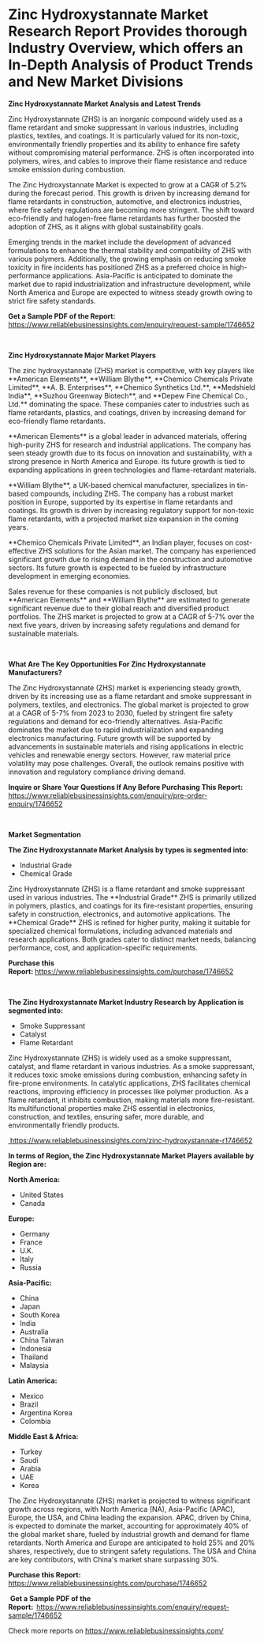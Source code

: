 <p><h1>Zinc Hydroxystannate Market Research Report Provides thorough Industry Overview, which offers an In-Depth Analysis of Product Trends and New Market Divisions</h1></p><p><strong>Zinc Hydroxystannate Market Analysis and Latest Trends</strong></p>
<p><p>Zinc Hydroxystannate (ZHS) is an inorganic compound widely used as a flame retardant and smoke suppressant in various industries, including plastics, textiles, and coatings. It is particularly valued for its non-toxic, environmentally friendly properties and its ability to enhance fire safety without compromising material performance. ZHS is often incorporated into polymers, wires, and cables to improve their flame resistance and reduce smoke emission during combustion.</p><p>The Zinc Hydroxystannate Market is expected to grow at a CAGR of 5.2% during the forecast period. This growth is driven by increasing demand for flame retardants in construction, automotive, and electronics industries, where fire safety regulations are becoming more stringent. The shift toward eco-friendly and halogen-free flame retardants has further boosted the adoption of ZHS, as it aligns with global sustainability goals.</p><p>Emerging trends in the market include the development of advanced formulations to enhance the thermal stability and compatibility of ZHS with various polymers. Additionally, the growing emphasis on reducing smoke toxicity in fire incidents has positioned ZHS as a preferred choice in high-performance applications. Asia-Pacific is anticipated to dominate the market due to rapid industrialization and infrastructure development, while North America and Europe are expected to witness steady growth owing to strict fire safety standards.</p></p>
<p><strong>Get a Sample PDF of the Report:&nbsp;</strong> <a href="https://www.reliablebusinessinsights.com/enquiry/request-sample/1746652?utm_campaign=2181&utm_medium=2&utm_source=Github&utm_content=ia&utm_term=26012025&utm_id=zinc-hydroxystannate">https://www.reliablebusinessinsights.com/enquiry/request-sample/1746652</a></p>
<p>&nbsp;</p>
<p><strong>Zinc Hydroxystannate Major Market Players</strong></p>
<p><p>The zinc hydroxystannate (ZHS) market is competitive, with key players like **American Elements**, **William Blythe**, **Chemico Chemicals Private Limited**, **A. B. Enterprises**, **Chemico Synthetics Ltd.**, **Medshield India**, **Suzhou Greenway Biotech**, and **Depew Fine Chemical Co., Ltd.** dominating the space. These companies cater to industries such as flame retardants, plastics, and coatings, driven by increasing demand for eco-friendly flame retardants.</p><p>**American Elements** is a global leader in advanced materials, offering high-purity ZHS for research and industrial applications. The company has seen steady growth due to its focus on innovation and sustainability, with a strong presence in North America and Europe. Its future growth is tied to expanding applications in green technologies and flame-retardant materials.</p><p>**William Blythe**, a UK-based chemical manufacturer, specializes in tin-based compounds, including ZHS. The company has a robust market position in Europe, supported by its expertise in flame retardants and coatings. Its growth is driven by increasing regulatory support for non-toxic flame retardants, with a projected market size expansion in the coming years.</p><p>**Chemico Chemicals Private Limited**, an Indian player, focuses on cost-effective ZHS solutions for the Asian market. The company has experienced significant growth due to rising demand in the construction and automotive sectors. Its future growth is expected to be fueled by infrastructure development in emerging economies.</p><p>Sales revenue for these companies is not publicly disclosed, but **American Elements** and **William Blythe** are estimated to generate significant revenue due to their global reach and diversified product portfolios. The ZHS market is projected to grow at a CAGR of 5-7% over the next five years, driven by increasing safety regulations and demand for sustainable materials.</p></p>
<p>&nbsp;</p>
<p><strong>What Are The Key Opportunities For Zinc Hydroxystannate Manufacturers?</strong></p>
<p><p>The Zinc Hydroxystannate (ZHS) market is experiencing steady growth, driven by its increasing use as a flame retardant and smoke suppressant in polymers, textiles, and electronics. The global market is projected to grow at a CAGR of 5-7% from 2023 to 2030, fueled by stringent fire safety regulations and demand for eco-friendly alternatives. Asia-Pacific dominates the market due to rapid industrialization and expanding electronics manufacturing. Future growth will be supported by advancements in sustainable materials and rising applications in electric vehicles and renewable energy sectors. However, raw material price volatility may pose challenges. Overall, the outlook remains positive with innovation and regulatory compliance driving demand.</p></p>
<p><strong>Inquire or Share Your Questions If Any Before Purchasing This Report:</strong> <a href="https://www.reliablebusinessinsights.com/enquiry/pre-order-enquiry/1746652?utm_campaign=2181&utm_medium=2&utm_source=Github&utm_content=ia&utm_term=26012025&utm_id=zinc-hydroxystannate">https://www.reliablebusinessinsights.com/enquiry/pre-order-enquiry/1746652</a></p>
<p>&nbsp;</p>
<p><strong>Market Segmentation</strong></p>
<p><strong>The Zinc Hydroxystannate Market Analysis by types is segmented into:</strong></p>
<p><ul><li>Industrial Grade</li><li>Chemical Grade</li></ul></p>
<p><p>Zinc Hydroxystannate (ZHS) is a flame retardant and smoke suppressant used in various industries. The **Industrial Grade** ZHS is primarily utilized in polymers, plastics, and coatings for its fire-resistant properties, ensuring safety in construction, electronics, and automotive applications. The **Chemical Grade** ZHS is refined for higher purity, making it suitable for specialized chemical formulations, including advanced materials and research applications. Both grades cater to distinct market needs, balancing performance, cost, and application-specific requirements.</p></p>
<p><strong>Purchase this Report:&nbsp;</strong><a href="https://www.reliablebusinessinsights.com/purchase/1746652?utm_campaign=2181&utm_medium=2&utm_source=Github&utm_content=ia&utm_term=26012025&utm_id=zinc-hydroxystannate">https://www.reliablebusinessinsights.com/purchase/1746652</a></p>
<p>&nbsp;</p>
<p><strong>The Zinc Hydroxystannate Market Industry Research by Application is segmented into:</strong></p>
<p><ul><li>Smoke Suppressant</li><li>Catalyst</li><li>Flame Retardant</li></ul></p>
<p><p>Zinc Hydroxystannate (ZHS) is widely used as a smoke suppressant, catalyst, and flame retardant in various industries. As a smoke suppressant, it reduces toxic smoke emissions during combustion, enhancing safety in fire-prone environments. In catalytic applications, ZHS facilitates chemical reactions, improving efficiency in processes like polymer production. As a flame retardant, it inhibits combustion, making materials more fire-resistant. Its multifunctional properties make ZHS essential in electronics, construction, and textiles, ensuring safer, more durable, and environmentally friendly products.</p></p>
<p><a href="https://www.reliablebusinessinsights.com/zinc-hydroxystannate-r1746652?utm_campaign=2181&utm_medium=2&utm_source=Github&utm_content=ia&utm_term=26012025&utm_id=zinc-hydroxystannate">&nbsp;https://www.reliablebusinessinsights.com/zinc-hydroxystannate-r1746652</a></p>
<p><strong>In terms of Region, the Zinc Hydroxystannate Market Players available by Region are:</strong></p>
<p>
    <p> <strong> North America: </strong>
        <ul>
            <li>United States</li>
            <li>Canada</li>
        </ul>
        </p> 
    <p> <strong> Europe: </strong>
        <ul>
            <li>Germany</li>
            <li>France</li>
            <li>U.K.</li>
            <li>Italy</li>
            <li>Russia</li>
        </ul>
        </p> 
    <p> <strong> Asia-Pacific: </strong>
        <ul>
            <li>China</li>
            <li>Japan</li>
            <li>South Korea</li>
            <li>India</li>
            <li>Australia</li>
            <li>China Taiwan</li>
            <li>Indonesia</li>
            <li>Thailand</li>
            <li>Malaysia</li>
        </ul>
        </p> 
    <p> <strong> Latin America: </strong>
        <ul>
            <li>Mexico</li>
            <li>Brazil</li>
            <li>Argentina Korea</li>
            <li>Colombia</li>
        </ul>
        </p> 
    <p> <strong> Middle East & Africa: </strong>
        <ul>
            <li>Turkey</li>
            <li>Saudi</li>
            <li>Arabia</li>
            <li>UAE</li>
            <li>Korea</li>
        </ul>
    </p>
    </p>
<p><p>The Zinc Hydroxystannate (ZHS) market is projected to witness significant growth across regions, with North America (NA), Asia-Pacific (APAC), Europe, the USA, and China leading the expansion. APAC, driven by China, is expected to dominate the market, accounting for approximately 40% of the global market share, fueled by industrial growth and demand for flame retardants. North America and Europe are anticipated to hold 25% and 20% shares, respectively, due to stringent safety regulations. The USA and China are key contributors, with China's market share surpassing 30%.</p></p>
<p><strong>Purchase this Report: </strong><a href="https://www.reliablebusinessinsights.com/purchase/1746652?utm_campaign=2181&utm_medium=2&utm_source=Github&utm_content=ia&utm_term=26012025&utm_id=zinc-hydroxystannate">https://www.reliablebusinessinsights.com/purchase/1746652</a></p>
<p>&nbsp;<strong>Get a Sample PDF of the Report:&nbsp;&nbsp;</strong><a href="https://www.reliablebusinessinsights.com/enquiry/request-sample/1746652?utm_campaign=2181&utm_medium=2&utm_source=Github&utm_content=ia&utm_term=26012025&utm_id=zinc-hydroxystannate">https://www.reliablebusinessinsights.com/enquiry/request-sample/1746652</a></p>
<p><strong></strong></p>
<p>Check more reports on <a href="https://www.reliablebusinessinsights.com/?utm_campaign=2181&utm_medium=2&utm_source=Github&utm_content=ia&utm_term=26012025&utm_id=zinc-hydroxystannate">https://www.reliablebusinessinsights.com/</a></p>